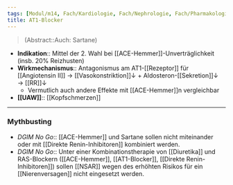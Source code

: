 ```yaml
---
tags: [Modul/m14, Fach/Kardiologie, Fach/Nephrologie, Fach/Pharmakologie/Medikament/Untergruppe, Mythbusting/DGIM-No-Go]
title: AT1-Blocker
---
```

> (Abstract::Auch: Sartane)
- **Indikation**:: Mittel der 2. Wahl bei [[ACE-Hemmer]]-Unverträglichkeit (insb. 20% Reizhusten)
- **Wirkmechanismus**:: Antagonismus am AT1-[[Rezeptor]] für [[Angiotensin II]] → [[Vasokonstriktion]]↓ + Aldosteron-[[Sekretion]]↓ → [[RR]]↓ 
	- Vermutlich auch andere Effekte mit [[ACE-Hemmer]]n vergleichbar
- **[[UAW]]**:: [[Kopfschmerzen]]
---
### Mythbusting
- *DGIM No Go*:: [[ACE-Hemmer]] und Sartane sollen nicht miteinander oder mit [[Direkte Renin-Inhibitoren]] kombiniert werden.
- *DGIM No Go*:: Unter einer Kombinationstherapie von [[Diuretika]] und RAS-Blockern ([[ACE-Hemmer]], [[AT1-Blocker]], [[Direkte Renin-Inhibitoren]]) sollen [[NSAR]] wegen des erhöhten Risikos für ein [[Nierenversagen]] nicht eingesetzt werden.
